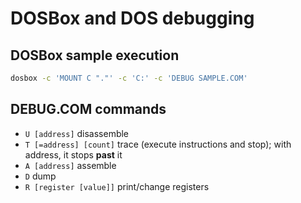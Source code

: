 # DOSBox and DOS debugging

## DOSBox sample execution

```sh
dosbox -c 'MOUNT C "."' -c 'C:' -c 'DEBUG SAMPLE.COM'
```

## DEBUG.COM commands

- `U [address]`          disassemble
- `T [=address] [count]` trace (execute instructions and stop); with address, it stops **past** it
- `A [address]`          assemble
- `D`                    dump
- `R [register [value]]` print/change registers
